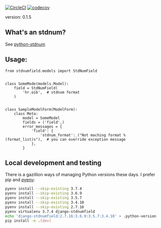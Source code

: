 [![CircleCI](https://circleci.com/gh/frnhr/django-stdnumfield/tree/master.svg?style=shield)](https://circleci.com/gh/frnhr/django-stdnumfield/tree/master)
[![codecov](https://codecov.io/gh/frnhr/django-stdnumfield/branch/master/graph/badge.svg)](https://codecov.io/gh/frnhr/django-stdnumfield)

version: 0.1.5

## What's an stdnum?

See [python-stdnum](https://arthurdejong.org/python-stdnum/doc/1.5/index.html)


## Usage:

    from stdnumfield.models import StdNumField


    class SomeMode(models.Model):
        field = StdNumField(
            'hr.oib',  # stdnum format
        )


    class SampleModelForm(ModelForm):
        class Meta:
            model = SomeModel
            fields = ('field',)
            error_messages = {
                'field': {
                    'stdnum_format':_("Not maching format %(format_list)s"),  # you can override exception message
                },
            }


## Local development and testing

There is a gazillion ways of managing Python versions these days. I prefer 
pip and [pyenv](https://github.com/pyenv/pyenv):
``` bash
pyenv install --skip-existing 3.7.4
pyenv install --skip-existing 3.6.9
pyenv install --skip-existing 3.5.7
pyenv install --skip-existing 3.4.10
pyenv install --skip-existing 2.7.16
pyenv virtualenv 3.7.4 django-stdnumfield
echo 'django-stdnumfield:2.7.16:3.6.9:3.5.7:3.4.10' > .python-version
pip install -e .[dev]
```
